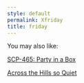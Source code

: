 ```yaml
---
style: default
permalink: Xfriday
title: friday
---
```

You may also like:

[SCP-465: Party in a Box](http://scp-wiki.net/scp-465)

[Across the Hills so Quiet](http://scp-wiki.net/across-the-hills-so-quiet)
